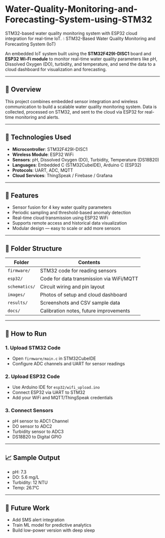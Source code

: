 # Water-Quality-Monitoring-and-Forecasting-System-using-STM32
STM32-based water quality monitoring system with ESP32 cloud integration for real-time IoT.
💧 STM32-Based Water Quality Monitoring and Forecasting System (IoT)

An embedded IoT system built using the **STM32F429I-DISC1** board and **ESP32 Wi-Fi module** to monitor real-time water quality parameters like pH, Dissolved Oxygen (DO), turbidity, and temperature, and send the data to a cloud dashboard for visualization and forecasting.

---

## 📌 Overview

This project combines embedded sensor integration and wireless communication to build a scalable water quality monitoring system. Data is collected, processed on STM32, and sent to the cloud via ESP32 for real-time monitoring and alerts.

---

## 🧰 Technologies Used

- **Microcontroller**: STM32F429I-DISC1
- **Wireless Module**: ESP32 WiFi
- **Sensors**: pH, Dissolved Oxygen (DO), Turbidity, Temperature (DS18B20)
- **Languages**: Embedded C (STM32CubeIDE), Arduino C (ESP32)
- **Protocols**: UART, ADC, MQTT
- **Cloud Services**: ThingSpeak / Firebase / Grafana

---

## 🧠 Features

- Sensor fusion for 4 key water quality parameters
- Periodic sampling and threshold-based anomaly detection
- Real-time cloud transmission using ESP32 WiFi
- Supports remote access and historical data visualization
- Modular design — easy to scale or add more sensors

---

## 📂 Folder Structure

| Folder       | Contents                                     |
|--------------|----------------------------------------------|
| `firmware/`  | STM32 code for reading sensors               |
| `esp32/`     | Code for data transmission via WiFi/MQTT     |
| `schematics/`| Circuit wiring and pin layout                |
| `images/`    | Photos of setup and cloud dashboard          |
| `results/`   | Screenshots and CSV sample data              |
| `docs/`      | Calibration notes, future improvements       |

---

## 🚀 How to Run

### 1. Upload STM32 Code
- Open `firmware/main.c` in STM32CubeIDE
- Configure ADC channels and UART for sensor readings

### 2. Upload ESP32 Code
- Use Arduino IDE for `esp32/wifi_upload.ino`
- Connect ESP32 via UART to STM32
- Add your WiFi and MQTT/ThingSpeak credentials

### 3. Connect Sensors
- pH sensor to ADC1 Channel
- DO sensor to ADC2
- Turbidity sensor to ADC3
- DS18B20 to Digital GPIO

---

## 📈 Sample Output

- pH: 7.3
- DO: 5.6 mg/L
- Turbidity: 12 NTU
- Temp: 26.1°C

---

## 📌 Future Work

- Add SMS alert integration
- Train ML model for predictive analytics
- Build low-power version with deep sleep
